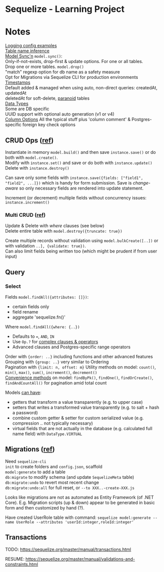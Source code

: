 Sequelize - Learning Project
============================


# Notes
[Logging config examples](https://sequelize.org/master/manual/getting-started.html#logging)  
[Table name inference](https://sequelize.org/master/manual/model-basics.html#table-name-inference)  
[Model Sync'n](https://sequelize.org/master/manual/model-basics.html#model-synchronization) `model.sync()`:  
Only-if-not-exists, drop-first & update options. For one or all tables.  
Drop one or more tables. `model.drop()`  
"match" regexp option for db name as a safety measure  
Opt for Migrations via  Sequelize CLI for production environments  
[Timestamps](https://sequelize.org/master/manual/model-basics.html#timestamps)  
Default added & managed when using auto, non-direct queries: createdAt, updatedAt  
deletedAt for soft-delete, [paranoid](https://sequelize.org/master/manual/paranoid.html) tables  
[Data Types](https://sequelize.org/master/manual/model-basics.html#data-types)  
Some are DB specific  
UUID support with optional auto generation (v1 or v4)  
[Column Options](https://sequelize.org/master/manual/model-basics.html#column-options)
All the typical stuff plus 'column comment' & Postgres-specific foreign key check options  

## CRUD Ops ([ref](https://sequelize.org/master/manual/model-instances.html))
Instantiate in memory `model.build()` and then save `instance.save()` or do both with `model.create()`.  
Modify with `instance.set()` and save or do both with `instance.update()`  
Delete with `instance.destroy()`  

Can save only some fields with `instance.save({fields: ["field1", "field2", ...]})` which is handy
for form submission.
Save is _change-aware_ so only necessary fields are rendered into update statement.

Increment (or decrement) multiple fields without concurrency issues: `instance.increment()`

### Multi CRUD ([ref](https://sequelize.org/master/manual/model-querying-basics.html#simple-update-queries))
Update & Delete with _where_ clauses (see below)  
Delete entire table with `model.destroy({truncate: true})`

Create multiple records without validation using `model.bulkCreate([..])` or with validation `..], {validate: true})`.  
Can also limit fields being written too (which might be prudent if from user input)

## Query
### Select
Fields `model.findAll({attributes: []})`:  
- certain fields only
- field rename
- aggregate 'sequelize.fn()'

Where `model.findAll({where: {..})`
- Defaults to `=`, `AND`, `IN`
- Use `Op.?` for [complex clauses & operators](https://sequelize.org/master/manual/model-querying-basics.html#operators0)
- Advanced clauses and Postgres-specific range operators

Order with `{order: ..}` including functions and other advanced features  
Grouping with `{group: ..}` very similar to Ordering  
Pagination with `{limit: n, offset: m}`
Utility methods on model: `count()`, `min()`, `max()`, `sum()`, `increment()`, `decrement()`  
[Convenience methods]() on model: `findByPk()`, `findOne()`, `findOrCreate()`, `findAndCountAll()` for pagination amid total count  

Models [can have](https://sequelize.org/master/manual/getters-setters-virtuals.html):
- getters that transform a value transparently (e.g. to upper case)
- setters that writes a transformed value transparently (e.g. to salt + hash a password)
- combine custom getter & setter for custom serialized value (e.g. compression .. not typically necessary)
- virtual fields that are not actually in the database (e.g. calculated full name field) with `DataType.VIRTUAL`

## Migrations ([ref](https://sequelize.org/master/manual/migrations.html))
Need `sequelize-cli`  
`init` to create folders and `config.json`, scaffold  
`model:generate` to add a table  
`db:migrate` to modify schema (and update `SequelizeMeta` table)  
`db:migrate:undo` to revert most recent change  
`db:migrate:undo:all` for full reset, or `--to XXX..-create-XXX.js`  

Looks like migrations are not as automated as Entity Framework (of .NET Core). E.g. Migration scripts (up & down) appear
to be generated in basic form and then customized by hand (?).

Have created UserRole table with command: `sequelize model:generate --name UserRole --attributes 'userId:integer,roleId:integer'`


## Transactions
TODO: https://sequelize.org/master/manual/transactions.html





RESUME: https://sequelize.org/master/manual/validations-and-constraints.html

